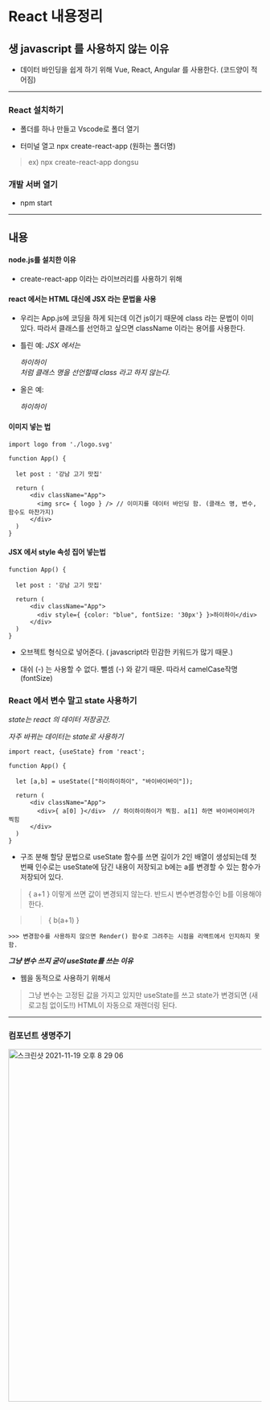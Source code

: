 # React 내용정리


## 생 javascript 를 사용하지 않는 이유

- 데이터 바인딩을 쉽게 하기 위해 Vue, React, Angular 를 사용한다. (코드양이 적어짐)

***

### React 설치하기

- 폴더를 하나 만들고 Vscode로 폴더 열기

- 터미널 열고 npx create-react-app (원하는 폴더명)

 > ex) npx create-react-app dongsu


### 개발 서버 열기

- npm start


***

## 내용

#### node.js를 설치한 이유

- create-react-app 이라는 라이브러리를 사용하기 위해  

#### react 에서는 HTML 대신에 JSX 라는 문법을 사용


- 우리는 App.js에 코딩을 하게 되는데 이건 js이기 때문에 class 라는 문법이 이미 있다. 따라서 클래스를 선언하고 싶으면 className 이라는 용어를 사용한다.

- 틀린 예: *JSX 에서는 <div class="title">하이하이</div> 처럼 클래스 명을 선언할때 class 라고 하지 않는다.*  


- 올은 예: *<div className="title">하이하이</div>*


#### 이미지 넣는 법

```react
import logo from './logo.svg'

function App() {

  let post : '강남 고기 맛집'

  return (
      <div className="App">
        <img src= { logo } /> // 이미지를 데이터 바인딩 함. (클래스 명, 변수, 함수도 마찬가지)  
      </div>
  )
}
```

#### JSX 에서 style 속성 집어 넣는법

```react
function App() {

  let post : '강남 고기 맛집'

  return (
      <div className="App">
        <div style={ {color: "blue", fontSize: '30px'} }>하이하이</div>
      </div>
  )
}
```

- 오브젝트 형식으로 넣어준다. ( javascript라 민감한 키워드가 많기 때문.)

- 대쉬 (-) 는 사용할 수 없다. 뺄셈 (-) 와 같기 때문. 따라서 camelCase작명 (fontSize)


### React 에서 변수 말고 state 사용하기

*state는 react 의 데이터 저장공간.*

*자주 바뀌는 데이터는 state로 사용하기*


```react
import react, {useState} from 'react';

function App() {

  let [a,b] = useState(["하이하이하이", "바이바이바이"]);  

  return (
      <div className="App">
        <div>{ a[0] }</div>  // 하이하이하이가 찍힘. a[1] 하면 바이바이바이가 찍힘  
      </div>
  )
}
```

- 구조 분해 할당 문법으로 useState 함수를 쓰면 길이가 2인 배열이 생성되는데 첫번째 인수로는 useState에 담긴 내용이 저장되고 b에는 a를 변경할 수 있는 함수가 저장되어 있다.

> { a+1 } 이렇게 쓰면 값이 변경되지 않는다. 반드시 변수변경함수인 b를 이용해야 한다.

  >> { b(a+1) }

    >>> 변경함수를 사용하지 않으면 Render() 함수로 그려주는 시점을 리액트에서 인지하지 못함.

***그냥 변수 쓰지 굳이 useState를 쓰는 이유***

- 웹을 동적으로 사용하기 위해서

> 그냥 변수는 고정된 값을 가지고 있지만 useState를 쓰고 state가 변경되면 (새로고침 없이도!!) HTML이 자동으로 재렌더링 된다.


***

### 컴포넌트 생명주기


<img width="701" alt="스크린샷 2021-11-19 오후 8 29 06" src="https://user-images.githubusercontent.com/87749134/142615904-94f4a3c2-c3a6-4cd1-81a4-5aa04b619ddc.png">
